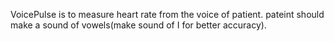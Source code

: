 VoicePulse is to measure heart rate from the voice of patient. 
pateint should make a sound of vowels(make sound of I for better accuracy).
